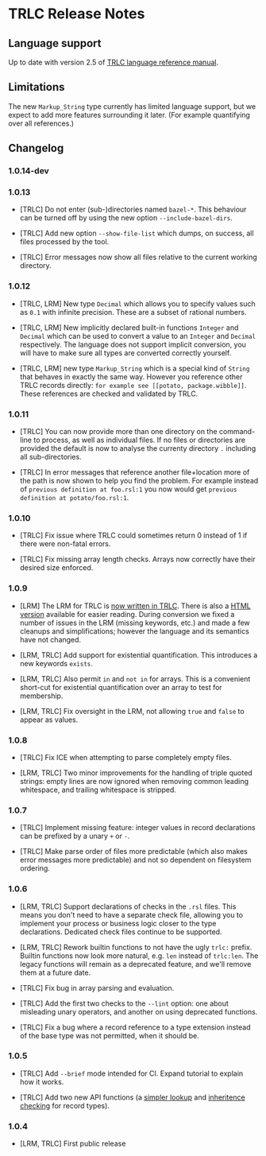 # TRLC Release Notes

## Language support

Up to date with version 2.5 of [TRLC language reference
manual](https://bmw-software-engineering.github.io/trlc/lrm.html).

## Limitations

The new `Markup_String` type currently has limited language support,
but we expect to add more features surrounding it later. (For example
quantifying over all references.)

## Changelog


### 1.0.14-dev



### 1.0.13

* [TRLC] Do not enter (sub-)directories named `bazel-*`. This
  behaviour can be turned off by using the new option
  `--include-bazel-dirs`.

* [TRLC] Add new option `--show-file-list` which dumps, on success,
  all files processed by the tool.

* [TRLC] Error messages now show all files relative to the current
  working directory.

### 1.0.12

* [TRLC, LRM] New type `Decimal` which allows you to specify values
  such as `0.1` with infinite precision. These are a subset of
  rational numbers.

* [TRLC, LRM] New implicitly declared built-in functions `Integer` and
  `Decimal` which can be used to convert a value to an `Integer` and
  `Decimal` respectively. The language does not support implicit
  conversion, you will have to make sure all types are converted
  correctly yourself.

* [TRLC, LRM] new type `Markup_String` which is a special kind of
  `String` that behaves in exactly the same way. However you reference
  other TRLC records directly: `for example see [[potato,
  package.wibble]]`. These references are checked and validated by
  TRLC.

### 1.0.11

* [TRLC] You can now provide more than one directory on the
  command-line to process, as well as individual files. If no files or
  directories are provided the default is now to analyse the currenty
  directory `.` including all sub-directories.

* [TRLC] In error messages that reference another file+location more
  of the path is now shown to help you find the problem. For example
  instead of `previous definition at foo.rsl:1` you now would get
  `previous definition at potato/foo.rsl:1`.

### 1.0.10

* [TRLC] Fix issue where TRLC could sometimes return 0 instead of 1 if
  there were non-fatal errors.

* [TRLC] Fix missing array length checks. Arrays now correctly have
  their desired size enforced.

### 1.0.9

* [LRM] The LRM for TRLC is [now written in
  TRLC](https://github.com/bmw-software-engineering/trlc/tree/main/language-reference-manual). There
  is also a [HTML
  version](https://bmw-software-engineering.github.io/trlc/lrm.html)
  available for easier reading. During conversion we fixed a number of
  issues in the LRM (missing keywords, etc.) and made a few cleanups
  and simplifications; however the language and its semantics have not
  changed.

* [LRM, TRLC] Add support for existential quantification. This
  introduces a new keywords `exists`.

* [LRM, TRLC] Also permit `in` and `not in` for arrays. This is a
  convenient short-cut for existential quantification over an array to
  test for membership.

* [LRM, TRLC] Fix oversight in the LRM, not allowing `true` and
  `false` to appear as values.

### 1.0.8

* [TRLC] Fix ICE when attempting to parse completely empty files.

* [LRM, TRLC] Two minor improvements for the handling of triple quoted
  strings: empty lines are now ignored when removing common leading
  whitespace, and trailing whitespace is stripped.

### 1.0.7

* [TRLC] Implement missing feature: integer values in record
  declarations can be prefixed by a unary `+` or `-`.

* [TRLC] Make parse order of files more predictable (which also makes
  error messages more predictable) and not so dependent on filesystem
  ordering.

### 1.0.6

* [LRM, TRLC] Support declarations of checks in the `.rsl` files. This
  means you don't need to have a separate check file, allowing you to
  implement your process or business logic closer to the type
  declarations. Dedicated check files continue to be supported.

* [LRM, TRLC] Rework builtin functions to not have the ugly `trlc:`
  prefix. Builtin functions now look more natural, e.g. `len` instead
  of `trlc:len`. The legacy functions will remain as a deprecated
  feature, and we'll remove them at a future date.

* [TRLC] Fix bug in array parsing and evaluation.

* [TRLC] Add the first two checks to the `--lint` option: one about
  misleading unary operators, and another on using deprecated
  functions.

* [TRLC] Fix a bug where a record reference to a type extension
  instead of the base type was not permitted, when it should be.

### 1.0.5

* [TRLC] Add `--brief` mode intended for CI. Expand tutorial to
  explain how it works.

* [TRLC] Add two new API functions (a [simpler
  lookup](https://bmw-software-engineering.github.io/trlc/manual/ast.html#trlc.ast.Symbol_Table.lookup_assuming)
  and [inheritence
  checking](https://bmw-software-engineering.github.io/trlc/manual/ast.html#trlc.ast.Record_Type.is_subclass_of)
  for record types).

### 1.0.4

* [LRM, TRLC] First public release
